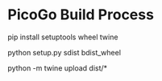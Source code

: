 # PicoGo Build Process
pip install setuptools wheel twine

python setup.py sdist bdist_wheel

python -m twine upload dist/*